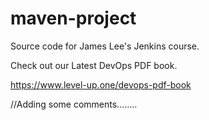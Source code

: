 # maven-project
Source code for James Lee's Jenkins course.

Check out our Latest DevOps PDF book.

https://www.level-up.one/devops-pdf-book

//Adding some comments........
